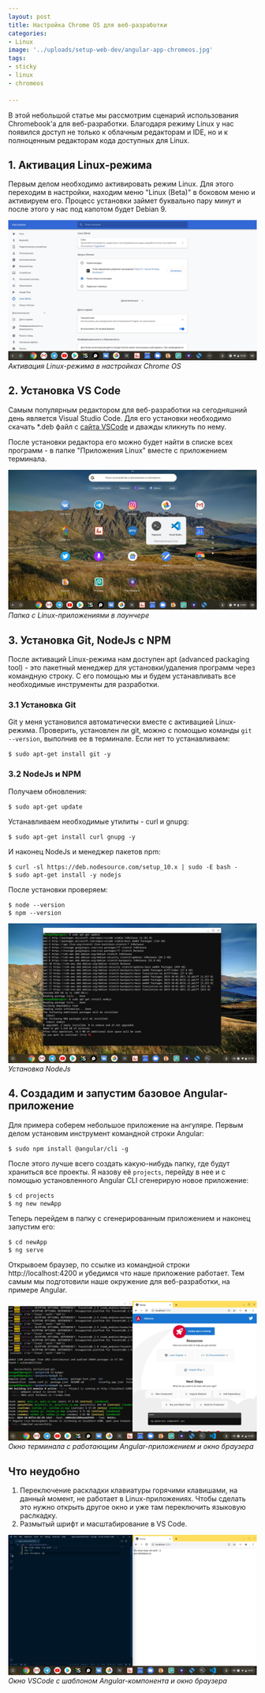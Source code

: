 ```yaml
---
layout: post
title: Настройка Chrome OS для веб-разработки
categories:
- Linux
image: '../uploads/setup-web-dev/angular-app-chromeos.jpg'
tags:
- sticky
- linux
- chromeos

---
```

В этой небольшой статье мы рассмотрим сценарий использования Chromebook'а для веб-разработки. Благодаря режиму Linux у нас появился доступ не только к облачным редакторам и IDE, но и к полноценным редакторам кода доступных для Linux.

## 1. Активация Linux-режима

Первым делом необходимо активировать режим Linux. Для этого переходим в настройки, находим меню "Linux (Beta)" в боковом меню и активируем его. Процесс установки займет буквально пару минут и после этого у нас под капотом будет Debian 9.

![Linux Mode Chrome OS](../uploads/setup-web-dev/aktivaciya-linux-rezhima.jpg "Активация Linux-режима в настройках Chrome OS")
*Активация Linux-режима в настройках Chrome OS*

## 2. Установка VS Code

Самым популярным редактором для веб-разработки на сегодняшний день является Visual Studio Code. Для его установки необходимо скачать *.deb файл с [сайта VSCode](https://code.visualstudio.com/) и дважды кликнуть по нему.

После установки редактора его можно будет найти в списке всех программ - в папке "Приложения Linux" вместе с приложением терминала.

![Chome OS & Linux Apps](../uploads/setup-web-dev/linux-prilozheniya-chromeos.jpg "Папка с Linux-приложениями в лаунчере")
*Папка с Linux-приложениями в лаунчере*

## 3. Установка Git, NodeJs с NPM 

После активаций Linux-режима нам доступен apt (advanced packaging tool) - это пакетный менеджер для установки/удаления программ через командную строку. С его помощью мы и будем устанавливать все необходимые инструменты для разработки. 

### 3.1 Установка Git

Git у меня установился автоматически вместе с активацией Linux-режима. Проверить, установлен ли git, можно с помощью команды `git --version`, выполнив ее в терминале.  Если нет то устанавливаем:

    $ sudo apt-get install git -y

### 3.2 NodeJs и NPM

Получаем обновления:

    $ sudo apt-get update

Устанавливаем необходимые утилиты - curl и gnupg:

    $ sudo apt-get install curl gnupg -y

И наконец NodeJs и менеджер пакетов npm:

    $ curl -sl https://deb.nodesource.com/setup_10.x | sudo -E bash -
    $ sudo apt-get install -y nodejs

После установки проверяем:

    $ node --version
    $ npm --version


![Установка NodeJs](../uploads/setup-web-dev/ustanovka-nodejs-10-chromeos.jpg "Установка NodeJs")
*Установка NodeJs*

## 4\. Создадим и запустим базовое Angular-приложение 

Для примера соберем небольшое приложение на ангуляре. Первым делом установим инструмент командной строки Angular:

    $ sudo npm install @angular/cli -g

После этого лучше всего создать какую-нибудь папку, где будут храниться все проекты. Я назову её `projects`, перейду в нее и с помощью установленного Angular CLI сгенерирую новое приложение:

    $ cd projects
    $ ng new newApp

Теперь перейдем в папку с сгенерированным приложением и наконец запустим его:

    $ cd newApp
    $ ng serve

Открывоем браузер, по ссылке из командной строки http://localhost:4200 и убедимся что наше приложение работает. Тем самым мы подготовили наше окружение для веб-разработки, на примере Angular.

![Terminal & Angular App](../uploads/setup-web-dev/angular-app-chromeos.jpg "Окно терминала с работающим приложением и окно браузера")
*Окно терминала с работающим Angular-приложением и окно браузера*

## Что неудобно 

1. Переключение раскладки клавиатуры горячими клавишами, на данный момент, не работает в Linux-приложениях. Чтобы сделать это нужно открыть другое окно и уже там переключить языковую раслкадку.
2. Размытый шрифт и масштабирование в VS Code.

![VSCode & Chrome Broweser](../uploads/setup-web-dev/vscode-browser-angular.jpg "Окно редактора с шаблоном Angular-компонента и окно браузера")
*Окно VSCode с шаблоном Angular-компонента и окно браузера*